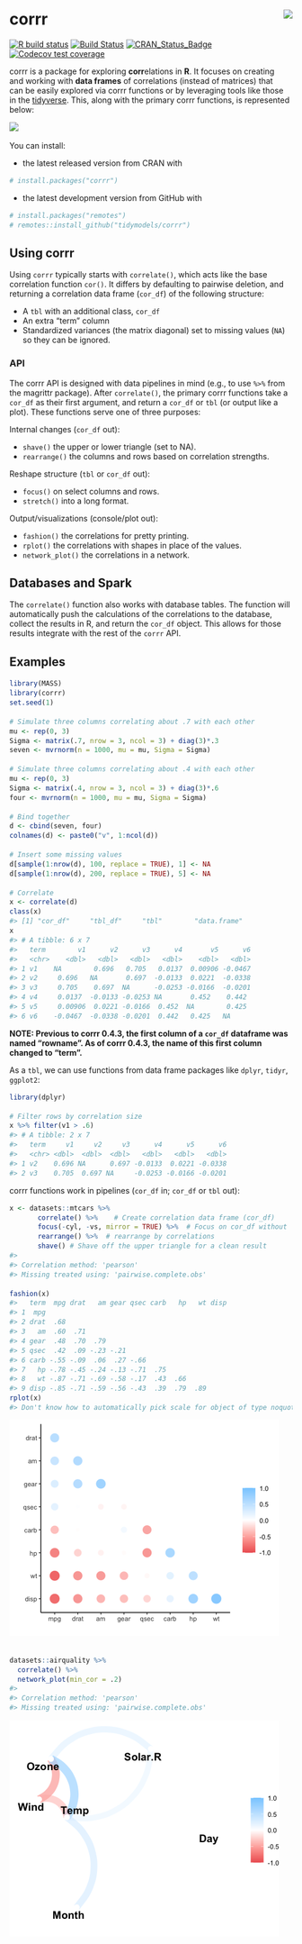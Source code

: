 
<!-- README.md is generated from README.Rmd. Please edit that file -->

# corrr <a href='https://corrr.tidymodels.org'><img src='man/figures/logo.png' align="right" height="139" /></a>

[![R build
status](https://github.com/tidymodels/corrr/workflows/R-CMD-check/badge.svg)](https://github.com/tidymodels/corrr/actions)
[![Build
Status](https://travis-ci.org/tidymodels/corrr.svg?branch=master)](https://travis-ci.org/tidymodels/corrr)
[![CRAN\_Status\_Badge](https://www.r-pkg.org/badges/version/corrr)](https://cran.r-project.org/package=corrr)
[![Codecov test
coverage](https://codecov.io/gh/tidymodels/corrr/branch/master/graph/badge.svg)](https://codecov.io/gh/tidymodels/corrr?branch=master)

corrr is a package for exploring **corr**elations in **R**. It focuses
on creating and working with **data frames** of correlations (instead of
matrices) that can be easily explored via corrr functions or by
leveraging tools like those in the [tidyverse](https://tidyverse.org/).
This, along with the primary corrr functions, is represented below:

<img src='man/figures/to-cor-df.png'>

You can install:

  - the latest released version from CRAN with

<!-- end list -->

``` r
# install.packages("corrr")
```

  - the latest development version from GitHub with

<!-- end list -->

``` r
# install.packages("remotes") 
# remotes::install_github("tidymodels/corrr")
```

## Using corrr

Using `corrr` typically starts with `correlate()`, which acts like the
base correlation function `cor()`. It differs by defaulting to pairwise
deletion, and returning a correlation data frame (`cor_df`) of the
following structure:

  - A `tbl` with an additional class, `cor_df`
  - An extra “term” column
  - Standardized variances (the matrix diagonal) set to missing values
    (`NA`) so they can be ignored.

### API

The corrr API is designed with data pipelines in mind (e.g., to use
`%>%` from the magrittr package). After `correlate()`, the primary corrr
functions take a `cor_df` as their first argument, and return a `cor_df`
or `tbl` (or output like a plot). These functions serve one of three
purposes:

Internal changes (`cor_df` out):

  - `shave()` the upper or lower triangle (set to NA).
  - `rearrange()` the columns and rows based on correlation strengths.

Reshape structure (`tbl` or `cor_df` out):

  - `focus()` on select columns and rows.
  - `stretch()` into a long format.

Output/visualizations (console/plot out):

  - `fashion()` the correlations for pretty printing.
  - `rplot()` the correlations with shapes in place of the values.
  - `network_plot()` the correlations in a network.

## Databases and Spark

The `correlate()` function also works with database tables. The function
will automatically push the calculations of the correlations to the
database, collect the results in R, and return the `cor_df` object. This
allows for those results integrate with the rest of the `corrr` API.

## Examples

``` r
library(MASS)
library(corrr)
set.seed(1)

# Simulate three columns correlating about .7 with each other
mu <- rep(0, 3)
Sigma <- matrix(.7, nrow = 3, ncol = 3) + diag(3)*.3
seven <- mvrnorm(n = 1000, mu = mu, Sigma = Sigma)

# Simulate three columns correlating about .4 with each other
mu <- rep(0, 3)
Sigma <- matrix(.4, nrow = 3, ncol = 3) + diag(3)*.6
four <- mvrnorm(n = 1000, mu = mu, Sigma = Sigma)

# Bind together
d <- cbind(seven, four)
colnames(d) <- paste0("v", 1:ncol(d))

# Insert some missing values
d[sample(1:nrow(d), 100, replace = TRUE), 1] <- NA
d[sample(1:nrow(d), 200, replace = TRUE), 5] <- NA

# Correlate
x <- correlate(d)
class(x)
#> [1] "cor_df"     "tbl_df"     "tbl"        "data.frame"
x
#> # A tibble: 6 x 7
#>   term        v1      v2      v3      v4       v5      v6
#>   <chr>    <dbl>   <dbl>   <dbl>   <dbl>    <dbl>   <dbl>
#> 1 v1    NA        0.696   0.705   0.0137  0.00906 -0.0467
#> 2 v2     0.696   NA       0.697  -0.0133  0.0221  -0.0338
#> 3 v3     0.705    0.697  NA      -0.0253 -0.0166  -0.0201
#> 4 v4     0.0137  -0.0133 -0.0253 NA       0.452    0.442 
#> 5 v5     0.00906  0.0221 -0.0166  0.452  NA        0.425 
#> 6 v6    -0.0467  -0.0338 -0.0201  0.442   0.425   NA
```

**NOTE: Previous to corrr 0.4.3, the first column of a `cor_df`
dataframe was named “rowname”. As of corrr 0.4.3, the name of this first
column changed to “term”.**

As a `tbl`, we can use functions from data frame packages like `dplyr`,
`tidyr`, `ggplot2`:

``` r
library(dplyr)

# Filter rows by correlation size
x %>% filter(v1 > .6)
#> # A tibble: 2 x 7
#>   term     v1     v2     v3      v4      v5      v6
#>   <chr> <dbl>  <dbl>  <dbl>   <dbl>   <dbl>   <dbl>
#> 1 v2    0.696 NA      0.697 -0.0133  0.0221 -0.0338
#> 2 v3    0.705  0.697 NA     -0.0253 -0.0166 -0.0201
```

corrr functions work in pipelines (`cor_df` in; `cor_df` or `tbl` out):

``` r
x <- datasets::mtcars %>%
       correlate() %>%    # Create correlation data frame (cor_df)
       focus(-cyl, -vs, mirror = TRUE) %>%  # Focus on cor_df without 'cyl' and 'vs'
       rearrange() %>%  # rearrange by correlations
       shave() # Shave off the upper triangle for a clean result
#> 
#> Correlation method: 'pearson'
#> Missing treated using: 'pairwise.complete.obs'
       
fashion(x)
#>   term  mpg drat   am gear qsec carb   hp   wt disp
#> 1  mpg                                             
#> 2 drat  .68                                        
#> 3   am  .60  .71                                   
#> 4 gear  .48  .70  .79                              
#> 5 qsec  .42  .09 -.23 -.21                         
#> 6 carb -.55 -.09  .06  .27 -.66                    
#> 7   hp -.78 -.45 -.24 -.13 -.71  .75               
#> 8   wt -.87 -.71 -.69 -.58 -.17  .43  .66          
#> 9 disp -.85 -.71 -.59 -.56 -.43  .39  .79  .89
rplot(x)
#> Don't know how to automatically pick scale for object of type noquote. Defaulting to continuous.
```

![](man/figures/README-combination-1.png)<!-- -->

``` r

datasets::airquality %>% 
  correlate() %>% 
  network_plot(min_cor = .2)
#> 
#> Correlation method: 'pearson'
#> Missing treated using: 'pairwise.complete.obs'
```

![](man/figures/README-combination-2.png)<!-- -->
